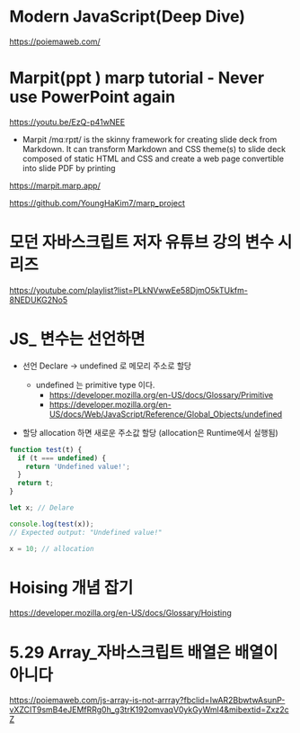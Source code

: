 # Modern JavaScript(Deep Dive)

https://poiemaweb.com/

# Marpit(ppt ) marp tutorial - Never use PowerPoint again

https://youtu.be/EzQ-p41wNEE

- Marpit /mɑːrpɪt/ is the skinny framework for creating slide deck from Markdown. It can transform Markdown and CSS theme(s) to slide deck composed of static HTML and CSS and create a web page convertible into slide PDF by printing

https://marpit.marp.app/

https://github.com/YoungHaKim7/marp_project

# 모던 자바스크립트 저자 유튜브 강의 변수 시리즈

https://youtube.com/playlist?list=PLkNVwwEe58DjmO5kTUkfm-8NEDUKG2No5


# JS_ 변수는 선언하면

- 선언 Declare -> undefined 로 메모리 주소로 할당
  - undefined 는 primitive type 이다.
    - https://developer.mozilla.org/en-US/docs/Glossary/Primitive
    - https://developer.mozilla.org/en-US/docs/Web/JavaScript/Reference/Global_Objects/undefined 

- 할당 allocation 하면 새로운 주소값 할당 (allocation은 Runtime에서 실행됨)

```javascript
function test(t) {
  if (t === undefined) {
    return 'Undefined value!';
  }
  return t;
}

let x; // Delare

console.log(test(x)); 
// Expected output: "Undefined value!"

x = 10; // allocation
```

# Hoising 개념 잡기

https://developer.mozilla.org/en-US/docs/Glossary/Hoisting


# 5.29 Array_자바스크립트 배열은 배열이 아니다

https://poiemaweb.com/js-array-is-not-arrray?fbclid=IwAR2BbwtwAsunP-vXZCIT9smB4eJEMfRRg0h_g3trK192omvaqV0ykGyWml4&mibextid=Zxz2cZ
